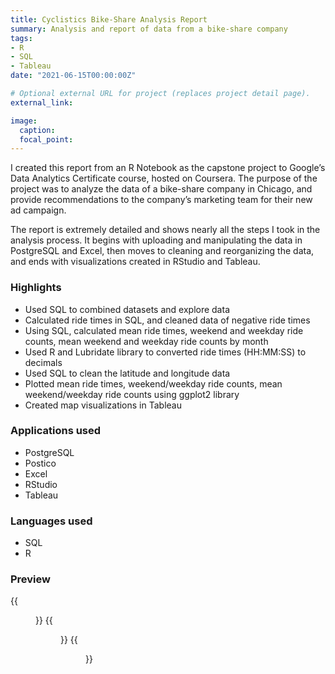 ```yaml
---
title: Cyclistics Bike-Share Analysis Report
summary: Analysis and report of data from a bike-share company
tags:
- R
- SQL
- Tableau
date: "2021-06-15T00:00:00Z"

# Optional external URL for project (replaces project detail page).
external_link:

image:
  caption:
  focal_point:
---
```


I created this report from an R Notebook as the capstone project to Google’s Data Analytics Certificate course, hosted on Coursera. The purpose of the project was to analyze the data of a bike-share company in Chicago, and provide recommendations to the company’s marketing team for their new ad campaign.

The report is extremely detailed and shows nearly all the steps I took in the analysis process. It begins with uploading and manipulating the data in PostgreSQL and Excel, then moves to cleaning and reorganizing the data, and ends with visualizations created in RStudio and Tableau.

### Highlights
- Used SQL to combined datasets and explore data
- Calculated ride times in SQL, and cleaned data of negative ride times
- Using SQL, calculated mean ride times, weekend and weekday ride counts, mean weekend and weekday ride counts by month
- Used R and Lubridate library to converted ride times (HH:MM:SS) to decimals
- Used SQL to clean the latitude and longitude data
- Plotted mean ride times, weekend/weekday ride counts, mean weekend/weekday ride counts using ggplot2 library
- Created map visualizations in Tableau

### Applications used
- PostgreSQL
- Postico
- Excel
- RStudio
- Tableau

### Languages used
- SQL
- R

### Preview
{{<figure src = "/img/cyclistics_anim_screenshot.gif" height = "25%" width = "25%">}}
{{<figure src = "/img/mean_daily_ride_count.png" height = "25%" width = "25%">}}
{{<figure src = "/img/ride_geographical_distribution.png" height = "25%" width = "25%">}}
